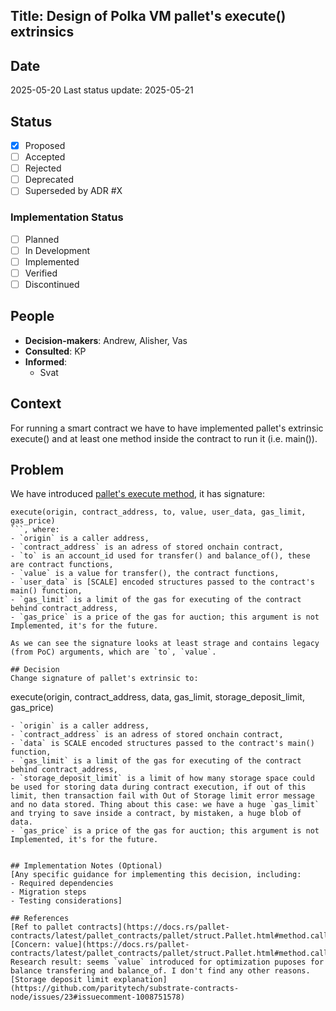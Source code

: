 ## Title: Design of Polka VM pallet's execute() extrinsics

## Date
2025-05-20
Last status update: 2025-05-21

## Status
- [X] Proposed
- [ ] Accepted
- [ ] Rejected
- [ ] Deprecated
- [ ] Superseded by ADR #X

### Implementation Status
- [ ] Planned
- [ ] In Development
- [ ] Implemented
- [ ] Verified
- [ ] Discontinued

## People
- **Decision-makers**: Andrew, Alisher, Vas
- **Consulted**: KP
- **Informed**:
  - Svat

## Context
For running a smart contract we have to have implemented pallet's extrinsic execute() and at least one method inside the contract to run it (i.e. main()).

## Problem
We have introduced [pallet's execute method](https://github.com/QuantumFusion-network/qf-solochain/blob/main/pallets/qf-polkavm/src/lib.rs#L333), it has signature:
```
execute(origin, contract_address, to, value, user_data, gas_limit, gas_price)
```, where:
- `origin` is a caller address,
- `contract_address` is an adress of stored onchain contract,
- `to` is an account_id used for transfer() and balance_of(), these are contract functions,
- `value` is a value for transfer(), the contract functions,
- `user_data` is [SCALE] encoded structures passed to the contract's main() function,
- `gas_limit` is a limit of the gas for executing of the contract behind contract_address,
- `gas_price` is a price of the gas for auction; this argument is not Implemented, it's for the future.

As we can see the signature looks at least strage and contains legacy (from PoC) arguments, which are `to`, `value`.

## Decision
Change signature of pallet's extrinsic to:
```
execute(origin, contract_address, data, gas_limit, storage_deposit_limit, gas_price)
```, where:
- `origin` is a caller address,
- `contract_address` is an adress of stored onchain contract,
- `data` is SCALE encoded structures passed to the contract's main() function,
- `gas_limit` is a limit of the gas for executing of the contract behind contract_address,
- `storage_deposit_limit` is a limit of how many storage space could be used for storing data during contract execution, if out of this limit, then transaction fail with Out of Storage limit error message and no data stored. Thing about this case: we have a huge `gas_limit` and trying to save inside a contract, by mistaken, a huge blob of data.
- `gas_price` is a price of the gas for auction; this argument is not Implemented, it's for the future.


## Implementation Notes (Optional)
[Any specific guidance for implementing this decision, including:
- Required dependencies
- Migration steps
- Testing considerations]

## References
[Ref to pallet contracts](https://docs.rs/pallet-contracts/latest/pallet_contracts/pallet/struct.Pallet.html#method.call)
[Concern: value](https://docs.rs/pallet-contracts/latest/pallet_contracts/pallet/struct.Pallet.html#method.call)
Research result: seems `value` introduced for optimization puposes for balance transfering and balance_of. I don't find any other reasons.
[Storage deposit limit explanation](https://github.com/paritytech/substrate-contracts-node/issues/23#issuecomment-1008751578)
